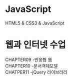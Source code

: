 # JavaScript
HTML5 &amp; CSS3 &amp; JavaScript
# 웹과 인터넷 수업
CHAPTER09
-반응협 웹 \
CHAPTER10
-문서객체모델 \
CHATPER11
-jQuery 라이브러리
